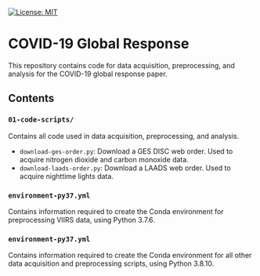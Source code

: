 [![License: MIT](https://img.shields.io/badge/License-MIT-yellow.svg)](https://opensource.org/licenses/MIT)

# COVID-19 Global Response

This repository contains code for data acquisition, preprocessing, and analysis for the COVID-19 global response paper.

## Contents

### `01-code-scripts/`

Contains all code used in data acquisition, preprocessing, and analysis.

* `download-ges-order.py`: Download a GES DISC web order. Used to acquire nitrogen dioxide and carbon monoxide data.
* `download-laads-order.py`: Download a LAADS web order. Used to acquire nighttime lights data.

### `environment-py37.yml`

Contains information required to create the Conda environment for preprocessing VIIRS data, using Python 3.7.6.

### `environment-py37.yml`

Contains information required to create the Conda environment for all other data acquisition and preprocessing scripts, using Python 3.8.10.
